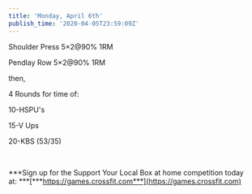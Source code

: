 ```yaml
---
title: 'Monday, April 6th'
publish_time: '2020-04-05T23:59:09Z'
---
```


Shoulder Press 5×2\@90% 1RM

Pendlay Row 5×2\@90% 1RM

then,

4 Rounds for time of:

10-HSPU's

15-V Ups

20-KBS (53/35)

 

***Sign up for the Support Your Local Box at home competition today
at: ***[***https://games.crossfit.com***](https://games.crossfit.com)
